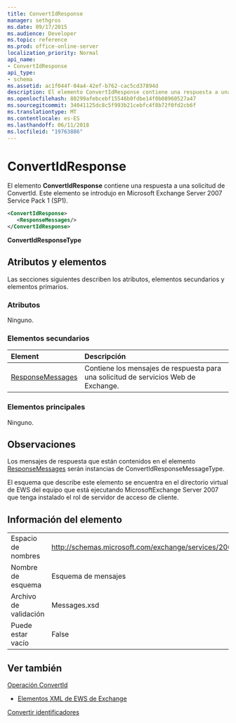 ```yaml
---
title: ConvertIdResponse
manager: sethgros
ms.date: 09/17/2015
ms.audience: Developer
ms.topic: reference
ms.prod: office-online-server
localization_priority: Normal
api_name:
- ConvertIdResponse
api_type:
- schema
ms.assetid: ac1f044f-04a4-42ef-b762-cac5cd37894d
description: El elemento ConvertIdResponse contiene una respuesta a una solicitud de ConvertId. Este elemento se introdujo en Microsoft Exchange Server 2007 Service Pack 1 (SP1).
ms.openlocfilehash: 80299afebcebf15546b0fdbe14f0b08960527a47
ms.sourcegitcommit: 34041125dc8c5f993b21cebfc4f8b72f0fd2cb6f
ms.translationtype: MT
ms.contentlocale: es-ES
ms.lasthandoff: 06/11/2018
ms.locfileid: "19763886"
---
```

# <a name="convertidresponse"></a>ConvertIdResponse

El elemento **ConvertIdResponse** contiene una respuesta a una solicitud de ConvertId. Este elemento se introdujo en Microsoft Exchange Server 2007 Service Pack 1 (SP1). 
  
```xml
<ConvertIdResponse>
   <ResponseMessages/>
</ConvertIdResponse>
```

 **ConvertIdResponseType**
## <a name="attributes-and-elements"></a>Atributos y elementos

Las secciones siguientes describen los atributos, elementos secundarios y elementos primarios.
  
### <a name="attributes"></a>Atributos

Ninguno.
  
### <a name="child-elements"></a>Elementos secundarios

|**Element**|**Descripción**|
|:-----|:-----|
|[ResponseMessages](responsemessages.md) <br/> |Contiene los mensajes de respuesta para una solicitud de servicios Web de Exchange.  <br/> |
   
### <a name="parent-elements"></a>Elementos principales

Ninguno.
  
## <a name="remarks"></a>Observaciones

Los mensajes de respuesta que están contenidos en el elemento [ResponseMessages](responsemessages.md) serán instancias de ConvertIdResponseMessageType. 
  
El esquema que describe este elemento se encuentra en el directorio virtual de EWS del equipo que está ejecutando MicrosoftExchange Server 2007 que tenga instalado el rol de servidor de acceso de cliente.
  
## <a name="element-information"></a>Información del elemento

|||
|:-----|:-----|
|Espacio de nombres  <br/> |http://schemas.microsoft.com/exchange/services/2006/messages  <br/> |
|Nombre de esquema  <br/> |Esquema de mensajes  <br/> |
|Archivo de validación  <br/> |Messages.xsd  <br/> |
|Puede estar vacío  <br/> |False  <br/> |
   
## <a name="see-also"></a>Ver también



[Operación ConvertId](convertid-operation.md)


- [Elementos XML de EWS de Exchange](ews-xml-elements-in-exchange.md)


[Convertir identificadores](http://msdn.microsoft.com/library/a5391746-b6ef-4f48-8fc8-8255258651aa%28Office.15%29.aspx)

